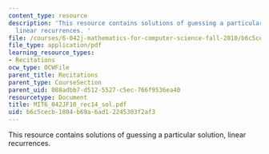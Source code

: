 ```yaml
---
content_type: resource
description: 'This resource contains solutions of guessing a particular solution,
  linear recurrences. '
file: /courses/6-042j-mathematics-for-computer-science-fall-2010/b6c5cecb1804b69a6ad12245303f2af3_MIT6_042JF10_rec14_sol.pdf
file_type: application/pdf
learning_resource_types:
- Recitations
ocw_type: OCWFile
parent_title: Recitations
parent_type: CourseSection
parent_uid: 088adbb7-d512-5527-c5ec-766f9536ea40
resourcetype: Document
title: MIT6_042JF10_rec14_sol.pdf
uid: b6c5cecb-1804-b69a-6ad1-2245303f2af3
---
```

This resource contains solutions of guessing a particular solution, linear recurrences. 

